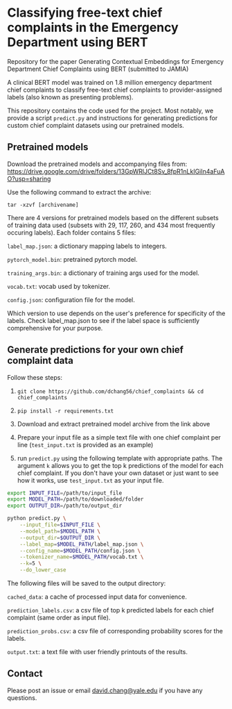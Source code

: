 # Classifying free-text chief complaints in the Emergency Department using BERT

Repository for the paper Generating Contextual Embeddings for Emergency Department Chief Complaints using BERT (submitted to JAMIA)

A clinical BERT model was trained on 1.8 million emergency department chief complaints to classify free-text chief complaints to provider-assigned labels (also known as presenting problems). 

This repository contains the code used for the project. Most notably, we provide a script `predict.py` and instructions for generating predictions for custom chief complaint datasets using our pretrained models.

## Pretrained models

Download the pretrained models and accompanying files from: https://drive.google.com/drive/folders/13GpWRlJCt8Sv_8fpR1nLkIGiIn4aFuAO?usp=sharing

Use the following command to extract the archive:

`tar -xzvf [archivename]`

There are 4 versions for pretrained models based on the different subsets of training data used (subsets with 29, 117, 260, and 434 most frequently occuring labels). Each folder contains 5 files:

`label_map.json`: a dictionary mapping labels to integers.

`pytorch_model.bin`: pretrained pytorch model.

`training_args.bin`: a dictionary of training args used for the model.

`vocab.txt`: vocab used by tokenizer.

`config.json`: configuration file for the model.

Which version to use depends on the user's preference for specificity of the labels. Check label_map.json to see if the label space is sufficiently comprehensive for your purpose. 

## Generate predictions for your own chief complaint data

Follow these steps:

1. `git clone https://github.com/dchang56/chief_complaints && cd chief_complaints`

2. `pip install -r requirements.txt`

3. Download and extract pretrained model archive from the link above

4. Prepare your input file as a simple text file with one chief complaint per line (`test_input.txt` is provided as an example)

5. run `predict.py` using the following template with appropriate paths. The argument `k` allows you to get the top k predictions of the model for each chief complaint. If you don't have your own dataset or just want to see how it works, use `test_input.txt` as your input file.

```bash
export INPUT_FILE=/path/to/input_file
export MODEL_PATH=/path/to/downloaded/folder
export OUTPUT_DIR=/path/to/output_dir

python predict.py \
    --input_file=$INPUT_FILE \
    --model_path=$MODEL_PATH \
    --output_dir=$OUTPUT_DIR \
    --label_map=$MODEL_PATH/label_map.json \
    --config_name=$MODEL_PATH/config.json \
    --tokenizer_name=$MODEL_PATH/vocab.txt \
    --k=5 \
    --do_lower_case
```

The following files will be saved to the output directory:

`cached_data`: a cache of processed input data for convenience.

`prediction_labels.csv`: a csv file of top k predicted labels for each chief complaint (same order as input file).

`prediction_probs.csv`: a csv file of corresponding probability scores for the labels.

`output.txt`: a text file with user friendly printouts of the results.


## Contact

Please post an issue or email david.chang@yale.edu if you have any questions.
